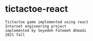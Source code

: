 # tictactoe-react
	Tictactoe game implemented using react
	Internet engineering project
	implemented by Seyedeh Fatemeh Ahmadi
	2021 fall
